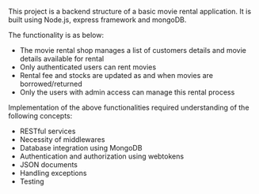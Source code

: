This project is a backend structure of a basic movie rental application. It is built using Node.js, express framework and mongoDB.

The functionality is as below:
  * The movie rental shop manages a list of customers details and movie details available for rental
  * Only authenticated users can rent movies
  * Rental fee and stocks are updated as and when movies are borrowed/returned
  * Only the users with admin access can manage this rental process
  
Implementation of the above functionalities required understanding of the following concepts:
  * RESTful services
  * Necessity of middlewares
  * Database integration using MongoDB
  * Authentication and authorization using webtokens
  * JSON documents
  * Handling exceptions
  * Testing
